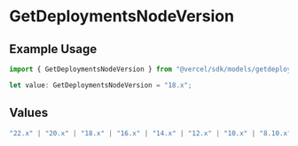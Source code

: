# GetDeploymentsNodeVersion

## Example Usage

```typescript
import { GetDeploymentsNodeVersion } from "@vercel/sdk/models/getdeploymentsop.js";

let value: GetDeploymentsNodeVersion = "18.x";
```

## Values

```typescript
"22.x" | "20.x" | "18.x" | "16.x" | "14.x" | "12.x" | "10.x" | "8.10.x"
```